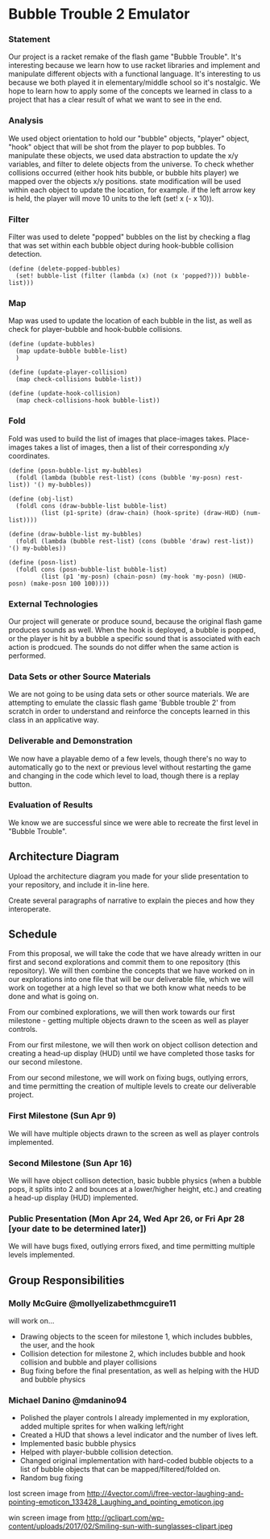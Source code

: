 # Bubble Trouble 2 Emulator

### Statement
Our project is a racket remake of the flash game "Bubble Trouble". It's interesting because we learn how to use racket libraries and implement and manipulate different objects with a functional language. It's interesting to us because we both played it in elementary/middle school so it's nostalgic. We hope to learn how to apply some of the concepts we learned in class to a project that has a clear result of what we want to see in the end.

### Analysis
We used object orientation to hold our "bubble" objects, "player" object, "hook" object that will be shot from the player to pop bubbles. To manipulate these objects, we used data abstraction to update the x/y variables, and filter to delete objects from the universe. To check whether collisions occurred (either hook hits bubble, or bubble hits player) we mapped over the objects x/y positions. state modification will be used within each object to update the location, for example. if the left arrow key is held, the player will move 10 units to the left (set! x (- x 10)). 

### Filter
Filter was used to delete "popped" bubbles on the list by checking a flag that was set within each bubble object during hook-bubble collision detection.
```racket
(define (delete-popped-bubbles)
  (set! bubble-list (filter (lambda (x) (not (x 'popped?))) bubble-list)))
```

### Map
Map was used to update the location of each bubble in the list, as well as check for player-bubble and hook-bubble collisions.

```racket
(define (update-bubbles)
  (map update-bubble bubble-list)
  )

(define (update-player-collision)
  (map check-collisions bubble-list))

(define (update-hook-collision)
  (map check-collisions-hook bubble-list))

```

### Fold
Fold was used to build the list of images that place-images takes. Place-images takes a list of images, then a list of their corresponding x/y coordinates.

```racket
(define (posn-bubble-list my-bubbles)
  (foldl (lambda (bubble rest-list) (cons (bubble 'my-posn) rest-list)) '() my-bubbles))

(define (obj-list)
  (foldl cons (draw-bubble-list bubble-list)
         (list (p1-sprite) (draw-chain) (hook-sprite) (draw-HUD) (num-list))))

(define (draw-bubble-list my-bubbles)
  (foldl (lambda (bubble rest-list) (cons (bubble 'draw) rest-list)) '() my-bubbles))
     
(define (posn-list)
  (foldl cons (posn-bubble-list bubble-list)
         (list (p1 'my-posn) (chain-posn) (my-hook 'my-posn) (HUD-posn) (make-posn 100 100))))

```

### External Technologies
Our project will generate or produce sound, because the original flash game produces sounds as well. When the hook is deployed, 
a bubble is popped, or the player is hit by a bubble a specific sound that is associated with each action is prodcued. The sounds do 
not differ when the same action is performed. 

### Data Sets or other Source Materials
We are not going to be using data sets or other source materials. We are attempting to emulate the classic flash game 'Bubble trouble 2'
from scratch in order to understand and reinforce the concepts learned in this class in an applicative way. 

### Deliverable and Demonstration

We now have a playable demo of a few levels, though there's no way to automatically go to the next or previous level without restarting the game and changing in the code which level to load, though there is a replay button.

### Evaluation of Results

We know we are successful since we were able to recreate the first level in "Bubble Trouble".

## Architecture Diagram
Upload the architecture diagram you made for your slide presentation to your repository, and include it in-line here.

Create several paragraphs of narrative to explain the pieces and how they interoperate.

## Schedule
From this proposal, we will take the code that we have already written in our first and second explorations and commit them to one
repository (this repository). We will then combine the concepts that we have worked on in our explorations into one file that will 
be our deliverable file, which we will work on together at a high level so that we both know what needs to be done and what is going on. 

From our combined explorations, we will then work towards our first milestone - getting multiple objects drawn to the sceen as well as
player controls. 

From our first milestone, we will then work on object collison detection and creating a head-up display (HUD) until we have completed 
those tasks for our second milestone. 

From our second milestone, we will work on fixing bugs, outlying errors, and time permitting the creation of multiple levels to 
create our deliverable project. 

### First Milestone (Sun Apr 9)
We will have multiple objects drawn to the screen as well as player controls implemented.

### Second Milestone (Sun Apr 16)
We will have object collison detection, basic bubble physics (when a bubble pops, it splits into 2 and bounces at a lower/higher height, etc.) and creating a head-up display (HUD) implemented.   

### Public Presentation (Mon Apr 24, Wed Apr 26, or Fri Apr 28 [your date to be determined later])
We will have bugs fixed, outlying errors fixed, and time permitting multiple levels implemented. 

## Group Responsibilities

### Molly McGuire @mollyelizabethmcguire11
will work on... 
- Drawing objects to the sceen for milestone 1, which includes bubbles, the user, and the hook 
- Collision detection for milestone 2, which includes bubble and hook collision and bubble and player collisions
- Bug fixing before the final presentation, as well as helping with the HUD and bubble physics

### Michael Danino @mdanino94
- Polished the player controls I already implemented in my exploration, added multiple sprites for when walking left/right
- Created a HUD that shows a level indicator and the number of lives left. 
- Implemented basic bubble physics
- Helped with player-bubble collision detection.
- Changed original implementation with hard-coded bubble objects to a list of bubble objects that can be mapped/filtered/folded on.
- Random bug fixing

lost screen image from http://4vector.com/i/free-vector-laughing-and-pointing-emoticon_133428_Laughing_and_pointing_emoticon.jpg

win screen image from http://gclipart.com/wp-content/uploads/2017/02/Smiling-sun-with-sunglasses-clipart.jpeg
